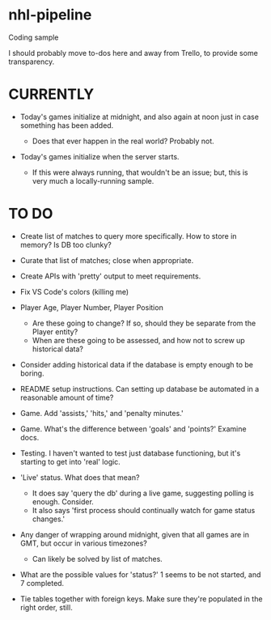 # nhl-pipeline
Coding sample

I should probably move to-dos here and away from Trello, to provide some transparency.

# CURRENTLY

- Today's games initialize at midnight, and also again at noon just in case something has been added.
    - Does that ever happen in the real world?  Probably not.

- Today's games initialize when the server starts.
    - If this were always running, that wouldn't be an issue; but, this is very much a locally-running sample.

# TO DO

- Create list of matches to query more specifically.  How to store in memory?  Is DB too clunky?

- Curate that list of matches; close when appropriate.

- Create APIs with 'pretty' output to meet requirements.

- Fix VS Code's colors (killing me)

- Player Age, Player Number, Player Position
    -   Are these going to change?  If so, should they be separate from the Player entity?
    -   When are these going to be assessed, and how not to screw up historical data?

- Consider adding historical data if the database is empty enough to be boring.

- README setup instructions.  Can setting up database be automated in a reasonable amount of time?

- Game.  Add 'assists,' 'hits,' and 'penalty minutes.'

- Game.  What's the difference between 'goals' and 'points?'  Examine docs.

- Testing.  I haven't wanted to test just database functioning, but it's starting to get into 'real' logic.

- 'Live' status.  What does that mean?
    - It does say 'query the db' during a live game, suggesting polling is enough.  Consider.
    - It also says 'first process should continually watch for game status changes.'

- Any danger of wrapping around midnight, given that all games are in GMT, but occur in various timezones?
    - Can likely be solved by list of matches.

- What are the possible values for 'status?'  1 seems to be not started, and 7 completed.

- Tie tables together with foreign keys.  Make sure they're populated in the right order, still.

